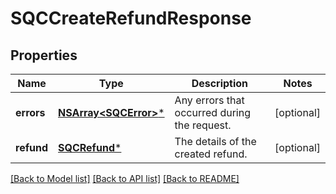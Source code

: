 # SQCCreateRefundResponse

## Properties
Name | Type | Description | Notes
------------ | ------------- | ------------- | -------------
**errors** | [**NSArray&lt;SQCError&gt;***](SQCError.md) | Any errors that occurred during the request. | [optional] 
**refund** | [**SQCRefund***](SQCRefund.md) | The details of the created refund. | [optional] 

[[Back to Model list]](../README.md#documentation-for-models) [[Back to API list]](../README.md#documentation-for-api-endpoints) [[Back to README]](../README.md)



